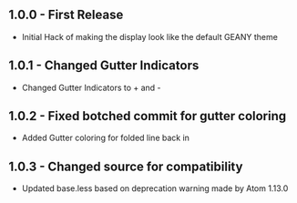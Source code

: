 ## 1.0.0 - First Release
* Initial Hack of making the display look like the default GEANY theme

## 1.0.1 - Changed Gutter Indicators
* Changed Gutter Indicators to + and -

## 1.0.2 - Fixed botched commit for gutter coloring
* Added Gutter coloring for folded line back in

## 1.0.3 - Changed source for compatibility
* Updated base.less based on deprecation warning made by Atom 1.13.0
